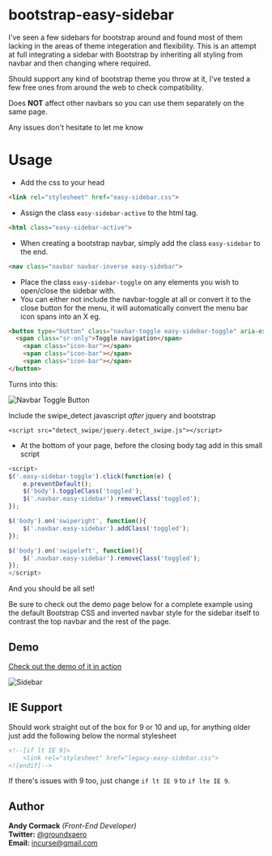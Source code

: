 # bootstrap-easy-sidebar

I've seen a few sidebars for bootstrap around and found most of them lacking in the areas of theme integeration and flexibility.
This is an attempt at full integrating a sidebar with Bootstrap by inheriting all styling from navbar and then changing where required.

Should support any kind of bootstrap theme you throw at it, I've tested a few free ones from around the web to check compatibility.

Does **NOT** affect other navbars so you can use them separately on the same page.

Any issues don't hesitate to let me know

# Usage
* Add the css to your head
```html
<link rel="stylesheet" href="easy-sidebar.css">
```
* Assign the class ```easy-sidebar-active``` to the html tag.
```html
<html class="easy-sidebar-active">
```
* When creating a bootstrap navbar, simply add the class ```easy-sidebar``` to the end.
```html
<nav class="navbar navbar-inverse easy-sidebar">
```
* Place the class ```easy-sidebar-toggle``` on any elements you wish to open/close the sidebar with.
* You can either not include the navbar-toggle at all or convert it to the close button for the menu, it will automatically convert the menu bar icon spans into an X eg.
```html
<button type="button" class="navbar-toggle easy-sidebar-toggle" aria-expanded="false">
  <span class="sr-only">Toggle navigation</span>
	<span class="icon-bar"></span>
	<span class="icon-bar"></span>
	<span class="icon-bar"></span>
</button>
```
Turns into this: 

![Navbar Toggle Button](http://groundxaero.github.io/bootstrap-easy-sidebar/readme-images/navbar-button.jpg)

Include the swipe_detect javascript *after* jquery and bootstrap
````
<script src="detect_swipe/jquery.detect_swipe.js"></script>  
````

* At the bottom of your page, before the closing body tag add in this small script

```javascript
<script>
$('.easy-sidebar-toggle').click(function(e) {
	e.preventDefault();
	$('body').toggleClass('toggled');
	$('.navbar.easy-sidebar').removeClass('toggled');
});

$('body').on('swiperight', function(){
	$('.navbar.easy-sidebar').addClass('toggled');
});

$('body').on('swipeleft', function(){
	$('.navbar.easy-sidebar').removeClass('toggled');
});
</script>
```
And you should be all set!

Be sure to check out the demo page below for a complete example using the default Bootstrap CSS and inverted navbar style for the sidebar itself to contrast the top navbar and the rest of the page.

## Demo
[Check out the demo of it in action](http://groundxaero.github.io/bootstrap-easy-sidebar/)

![Sidebar](http://groundxaero.github.io/bootstrap-easy-sidebar/readme-images/sidebar.jpg)

## IE Support
Should work straight out of the box for 9 or 10 and up, for anything older just add the following below the normal stylesheet
```html
<!--[if lt IE 9]>
	<link rel="stylesheet" href="legacy-easy-sidebar.css">
<![endif]-->
```
If there's issues with 9 too, just change ```if lt IE 9``` to ```if lte IE 9```.

## Author
**Andy Cormack** *(Front-End Developer)*<br>
**Twitter:** [@groundxaero](https://www.twitter.com/groundxaero)<br>
**Email:** incurse@gmail.com
